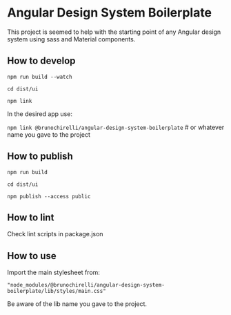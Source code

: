 # Angular Design System Boilerplate

This project is seemed to help with the starting point of any Angular design
system using sass and Material components.

## How to develop

`npm run build --watch`

`cd dist/ui`

`npm link`

In the desired app use:

`npm link @brunochirelli/angular-design-system-boilerplate` # or whatever name
you gave to the project

## How to publish

`npm run build`

`cd dist/ui`

`npm publish --access public`

## How to lint

Check lint scripts in package.json

## How to use

Import the main stylesheet from:

`"node_modules/@brunochirelli/angular-design-system-boilerplate/lib/styles/main.css"`

Be aware of the lib name you gave to the project.
